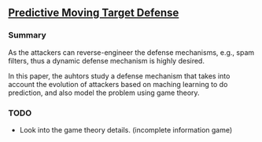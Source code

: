 ## [Predictive Moving Target Defense](http://ieeexplore.ieee.org/stamp/stamp.jsp?arnumber=6378159)

### Summary
As the attackers can reverse-engineer the defense mechanisms, e.g., spam filters, thus a dynamic defense mechanism is highly desired. 

In this paper, the auhtors study a defense mechanism that takes into account the evolution of attackers based on maching learning to do prediction, and also model the problem using game theory. 

### TODO
- Look into the game theory details. (incomplete information game)
